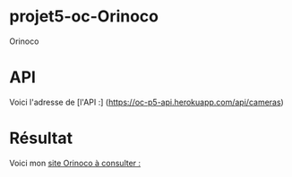 # projet5-oc-Orinoco

Orinoco

# API 

Voici l'adresse de [l'API :] (https://oc-p5-api.herokuapp.com/api/cameras)
 

# Résultat

Voici mon [site Orinoco à consulter :]()